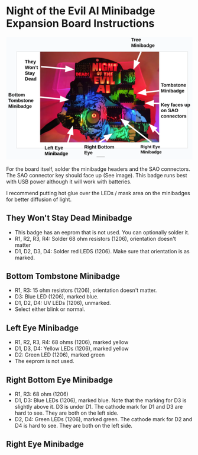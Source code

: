 # Night of the Evil AI Minibadge Expansion Board Instructions

<img src="night_evil_ai_minibadges.png" width="800" />

For the board itself, solder the minibadge headers and the SAO connectors. The SAO connector key should face up (See image).
This badge runs best with USB power although it will work with batteries. 

I recommend putting hot glue over the LEDs / mask area on the minibadges for better diffusion of light. 




## They Won't Stay Dead Minibadge

- This badge has an eeprom that is not used. You can optionally solder it.
- R1, R2, R3, R4: Solder 68 ohm resistors (1206), orientation doesn't matter
- D1, D2, D3, D4: Solder red LEDS (1206). Make sure that orientation is as marked.

## Bottom Tombstone Minibadge

  - R1, R3: 15 ohm resistors (1206), orientation doesn't matter.
  - D3: Blue LED (1206), marked blue.
  - D1, D2, D4: UV LEDs (1206), unmarked.
  - Select either blink or normal.
 
  ## Left Eye Minibadge

  - R1, R2, R3, R4: 68 ohms (1206), marked yellow
  - D1, D3, D4: Yellow LEDs (1206), marked yellow
  - D2: Green LED (1206), marked green
  - The eeprom is not used. 

## Right Bottom Eye Minibadge

- R1, R3: 68 ohm (1206)
- D1, D3: Blue LEDs (1206), marked blue. Note that the marking for D3 is slightly above it. D3 is under D1. The cathode mark for D1 and D3 are hard to see. They are both on the left side. 
- D2, D4: Green LEDs (1206), marked green. The cathode mark for D2 and D4 is hard to see. They are both on the left side.


## Right Eye Minibadge

